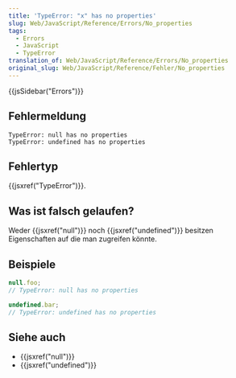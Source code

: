 ```yaml
---
title: 'TypeError: "x" has no properties'
slug: Web/JavaScript/Reference/Errors/No_properties
tags:
  - Errors
  - JavaScript
  - TypeError
translation_of: Web/JavaScript/Reference/Errors/No_properties
original_slug: Web/JavaScript/Reference/Fehler/No_properties
---
```

{{jsSidebar("Errors")}}

## Fehlermeldung

    TypeError: null has no properties
    TypeError: undefined has no properties

## Fehlertyp

{{jsxref("TypeError")}}.

## Was ist falsch gelaufen?

Weder {{jsxref("null")}} noch {{jsxref("undefined")}} besitzen Eigenschaften auf die man zugreifen könnte.

## Beispiele

```js example-bad
null.foo;
// TypeError: null has no properties

undefined.bar;
// TypeError: undefined has no properties
```

## Siehe auch

- {{jsxref("null")}}
- {{jsxref("undefined")}}
